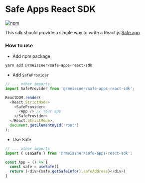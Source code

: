 # Safe Apps React SDK

[![npm](https://img.shields.io/npm/v/@rmeissner/safe-apps-react-sdk)](https://www.npmjs.com/package/@rmeissner/safe-apps-react-sdk)

This sdk should provide a simple way to write a React.js [Safe app](https://docs.gnosis.io/safe/docs/sdks_safe_apps/)

### How to use

- Add npm package
```bash
yarn add @rmeissner/safe-apps-react-sdk
```

- Add `SafeProvider`
```js
// ... other imports
import SafeProvider from '@rmeissner/safe-apps-react-sdk';

ReactDOM.render(
  <React.StrictMode>
    <SafeProvider>
      <App /> // Your app
    </SafeProvider>
  </React.StrictMode>,
  document.getElementById('root')
);
```

- Use Safe
```js
// ... other imports
import { useSafe } from '@rmeissner/safe-apps-react-sdk';

const App = () => {
  const safe = useSafe()
  return (<div>{safe.getSafeInfo().safeAddress}</div>)
}
```
